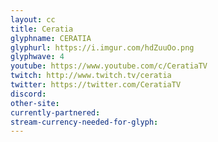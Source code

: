 ```yaml
---
layout: cc
title: Ceratia
glyphname: CERATIA
glyphurl: https://i.imgur.com/hdZuuOo.png
glyphwave: 4
youtube: https://www.youtube.com/c/CeratiaTV
twitch: http://www.twitch.tv/ceratia
twitter: https://twitter.com/CeratiaTV
discord: 
other-site: 
currently-partnered: 
stream-currency-needed-for-glyph: 
---
```


